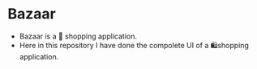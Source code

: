 # Bazaar
- Bazaar is a 🛒 shopping application.
- Here in this repository I have done the compolete UI of a 🛍️shopping application. 
